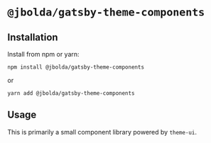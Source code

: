 # `@jbolda/gatsby-theme-components`

## Installation
Install from npm or yarn:
```
npm install @jbolda/gatsby-theme-components
```
or
```
yarn add @jbolda/gatsby-theme-components
```

## Usage
This is primarily a small component library powered by `theme-ui`.
